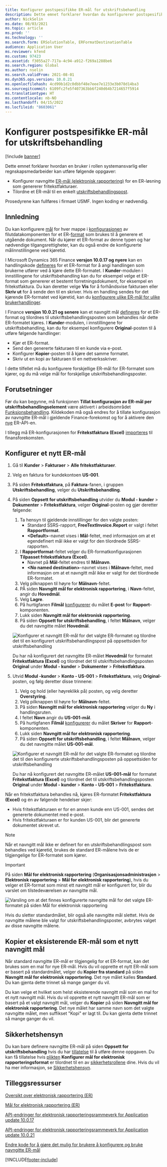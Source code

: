 ```yaml
---
title: Konfigurer postspesifikke ER-mål for utskriftsbehandling
description: Dette emnet forklarer hvordan du konfigurerer postspesifikke mål for utskriftsbehandling for et ER-format (Elektronisk rapportering) som er konfigurert til å generere utgående dokumenter.
author: NickSelin
ms.date: 08/03/2021
ms.topic: article
ms.prod: ''
ms.technology: ''
ms.search.form: ERSolutionTable, ERFormatDestinationTable
audience: Application User
ms.reviewer: kfend
ms.custom: 97423
ms.assetid: f3055a27-717a-4c94-a912-f269a1288be6
ms.search.region: Global
ms.author: nselin
ms.search.validFrom: 2021-08-01
ms.dyn365.ops.version: 10.0.21
ms.openlocfilehash: 4cd99b1d2c0dbbf48e7eee7e1233e3b078d14ba3
ms.sourcegitcommit: 6109fc2fe5f407363bb6f240d64b7214657f5914
ms.translationtype: HT
ms.contentlocale: nb-NO
ms.lasthandoff: 04/15/2022
ms.locfileid: "8603061"
---
```

# <a name="configure-print-management-record-specific-er-destinations"></a>Konfigurer postspesifikke ER-mål for utskriftsbehandling

[!include [banner](../includes/banner.md)]

Dette emnet forklarer hvordan en bruker i rollen systemansvarlig eller regnskapsmedarbeider kan utføre følgende oppgaver:

- Konfigurer navngitte [ER-mål (elektronisk rapportering)](general-electronic-reporting.md) for en ER-løsning som genererer fritekstfakturaer.
- Tilordne et ER-mål til en enkelt [utskriftsbehandlingspost](document-reporting-services.md).

Prosedyrene kan fullføres i firmaet USMF. Ingen koding er nødvendig.

## <a name="introduction"></a>Innledning

Du kan konfigurere [mål](electronic-reporting-destinations.md) for hver mappe i [konfigurasjonen](general-electronic-reporting.md#Configuration) av filutdatakomponenten for et ER-[format](general-electronic-reporting.md) som brukes til å generere et utgående dokument. Når du kjører et ER-format av denne typen og har nødvendige tilgangsrettigheter, kan du også endre de konfigurerte målinnstillingene ved kjøretid.

I Microsoft Dynamics 365 Finance **versjon 10.0.17 og nyere** kan en handlingskode [defineres](er-apis-app10-0-17.md) for et ER-format for å angi handlingen som brukerne utfører ved å kjøre dette ER-formatet. I **Kunder**-modulen i innstillingene for utskriftsbehandling kan du for eksempel velge et ER-format som genererer et bestemt forretningsdokument, for eksempel en fritekstfaktura. Du kan deretter velge **Vis** for å forhåndsvise fakturaen eller **Skriv ut** for å sende den til en skriver. Hvis en handling sendes for det kjørende ER-formatet ved kjøretid, kan du [konfigurere ulike ER-mål for ulike brukerhandlinger](er-action-dependent-destinations.md).

I Finance **versjon 10.0.21 og senere** kan et navngitt mål [defineres](er-apis-app10-0-21.md) for et ER-format og tilordnes til utskriftsbehandlingsposten som behandles når dette ER-formatet kjøres. I **Kunder**-modulen, i innstillingene for utskriftsbehandling, kan du for eksempel konfigurere **Original**-posten til å utføre følgende handlinger:

- Kjør et ER-format.
- Send den genererte fakturaen til en kunde via e-post.
- Konfigurer **Kopier**-posten til å kjøre det samme formatet.
- Skriv ut en kopi av fakturaen til en nettverksskriver.

I dette tilfellet må du konfigurere forskjellige ER-mål for ER-formatet som kjører, og du må velge mål for forskjellige utskriftsbehandlingsposter.

## <a name="prerequisites"></a>Forutsetninger

Før du kan begynne, må funksjonen **Tillat konfigurasjon av ER-mål per utskriftsbehandlingselement** være aktivert i arbeidsområdet [Funksjonsbehandling](../../fin-ops/get-started/feature-management/feature-management-overview.md#the-feature-management-workspace). Kildekoden må også endres for å tillate konfigurasjon av navngitte ER-mål i gjeldende Finance-forekomst og for å aktivere den [nye](er-apis-app10-0-21.md) ER-API-en.

I tillegg må ER-konfigurasjonen for **Fritekstfaktura (Excel)** [importeres](er-download-configurations-global-repo.md) til finansforekomsten.

## <a name="configure-a-new-er-destination"></a>Konfigurer et nytt ER-mål

1. Gå til **Kunder** \> **Fakturaer** \> **Alle fritekstfakturaer**.
2. Velg en faktura for kundekontoen **US-001**.
3. På siden **Fritekstfaktura**, på **Faktura**-fanen, i gruppen **Utskriftsbehandling**, velger du **Utskriftsbehandling**.
4. På siden **Oppsett for utskriftsbehandling** utvider du **Modul - kunder** \> **Dokumenter** \> **Fritekstfaktura**, velger **Original**-posten og gjør deretter følgende:

    1.  Ta hensyn til gjeldende innstillinger for den valgte posten:
        -   Standard SSRS-rapport, **FreeTextInvoice.Report** er valgt i feltet **Rapportformat**.
        -   **\<Default\>**-navnet vises i **Mål**-feltet, med informasjon om at et egendefinert mål ikke er valgt for den tilordnede SSRS-rapporten. 
    2.  I **Rapportformat**-feltet velger du ER-formatkonfigurasjonen **Tilpasset fritekstfaktura (Excel)**.
        -   Navnet på **Mål**-feltet endres til **Målnavn**.
        -   **\<No named destination\>**-navnet vises i **Målnavn**-feltet, med informasjon om at et navngitt mål ikke er valgt for det tilordnede ER-formatet.
    3.  Velg pilknappen til høyre for **Målnavn**-feltet.    
    4. PÅ siden **Navngitt mål for elektronisk rapportering**, i **Navn**-feltet, angir du **Hovedmål**.
    5. Velg **Lagre**.
    6. På hurtigfanen **Filmål** [konfigurerer](er-destination-type-email.md) du målet **E-post** for **Rapport**-komponenten.
    7. Lukk siden **Navngitt mål for elektronisk rapportering**.
    8. På siden **Oppsett for utskriftsbehandling**, i feltet **Målnavn**, velger du det navngitte målet **Hovedmål**.

    ![Konfigurer et navngitt ER-mål for det valgte ER-formatet og tilordne det til en konfigurert utskriftsbehandlingspost på oppsettsiden for utskriftsbehandling](./media/er-named-destinations-01.gif)

    Du har nå konfigurert det navngitte ER-målet **Hovedmål** for formatet **Fritekstfaktura (Excel)** og tilordnet det til utskriftsbehandlingsposten **Original** under **Modul - kunder** \> **Dokumenter** \> **Fritekstfaktura**.

5. Utvid **Modul -kunder** \> **Konto - US-001** \> **Fritekstfaktura**, velg **Original**-posten, og følg deretter disse trinnene:

    1. Velg og hold (eller høyreklikk på) posten, og velg deretter **Overstyring**.
    2. Velg pilknappen til høyre for **Målnavn**-feltet.
    3. På siden **Navngitt mål for elektronisk rapportering** velger du **Ny** i handlingsruten.
    4. I feltet **Navn** angir du **US-001-mål**.
    5. På hurtigfanen **Filmål** [konfigurerer](er-destination-type-print.md) du målet **Skriver** for **Rapport**-komponenten.
    6. Lukk siden **Navngitt mål for elektronisk rapportering**.
    7. På siden **Oppsett for utskriftsbehandling**, i feltet **Målnavn**, velger du det navngitte målet **US-001-mål**.

    ![Konfigurer et navngitt ER-mål for det valgte ER-formatet og tilordne det til den konfigurerte utskriftsbehandlingsposten på oppsettsiden for utskriftsbehandling](./media/er-named-destinations-02.gif)

    Du har nå konfigurert det navngitte ER-målet **US-001-mål** for formatet **Fritekstfaktura (Excel)** og tilordnet det til utskriftsbehandlingsposten **Original** under **Modul - kunder** \> **Konto - US-001** \> **Fritekstfaktura**.

Når en fritekstfaktura behandles nå, kjøres ER-formatet **Fritekstfaktura (Excel)** og én av følgende hendelser skjer:

- Hvis fritekstfakturaen er for en annen kunde enn US-001, sendes det genererte dokumentet med e-post.
- Hvis fritekstfakturaen er for kunden US-001, blir det genererte dokumentet skrevet ut.

> [!NOTE]
> Når et navngitt mål ikke er definert for en utskriftsbehandlingspost som behandles ved kjøretid, brukes de standard ER-målene hvis de er tilgjengelige for ER-formatet som kjører.

> [!IMPORTANT]
> På siden **Mål for elektronisk rapportering** (**Organisasjonsadministrasjon** \> **Elektronisk rapportering** \> **Mål for elektronisk rapportering**), hvis du velger et ER-format som minst ett navngitt mål er konfigurert for, blir du varslet om tilstedeværelsen av navngitte mål.
>
> ![Varsling om at det finnes konfigurerte navngitte mål for det valgte ER-formatet på siden Mål for elektronisk rapportering](./media/er-named-destinations-03.png)
>
> Hvis du sletter standardmålet, blir også alle navngitte mål slettet. Hvis de navngitte målene ble valgt for utskriftsbehandlingsposter, avbrytes valget av disse navngitte målene.

## <a name="copy-an-existing-er-destination-as-a-new-named-destination"></a>Kopier et eksisterende ER-mål som et nytt navngitt mål

Når standard navngitte ER-mål er tilgjengelig for et ER-format, kan det brukes som en mal for nye ER-mål. Hvis du vil opprette et nytt ER-mål som er basert på standardmålet, velger du **Kopier fra standard** på siden **Navngitt mål for elektronisk rapportering**. Det nye målet kalles **Standard**. Du kan gjenta dette trinnet så mange ganger du vil.

Du kan velge et hvilket som helst eksisterende navngitt mål som en mal for et nytt navngitt mål. Hvis du vil opprette et nytt navngitt ER-mål som er basert på et valgt navngitt mål, velger du **Kopier** på siden **Navngitt mål for elektronisk rapportering**. Det nye målet har samme navn som det valgte navngitte målet, men suffikset "Kopi" er lagt til. Du kan gjenta dette trinnet så mange ganger du vil.

## <a name="security-considerations"></a>Sikkerhetshensyn

Du kan bare definere navngitte ER-mål på siden **Oppsett for utskriftsbehandling** hvis du har [tillatelse](../sysadmin/role-based-security.md#permissions) til å utføre denne oppgaven. Du kan få tillatelse hvis [plikten](../sysadmin/role-based-security.md#duties) **Konfigurer mål for elektronisk rapporteringsformat** er tilordnet til en av [sikkerhetsrollene](../sysadmin/role-based-security.md#security-roles) dine. Hvis du vil ha mer informasjon, se [Sikkerhetshensyn](electronic-reporting-destinations.md#security-considerations).

## <a name="additional-resources"></a>Tilleggsressurser

[Oversikt over elektronisk rapportering (ER)](general-electronic-reporting.md)

[Mål for elektronisk rapportering (ER)](electronic-reporting-destinations.md)

[API-endringer for elektronisk rapporteringsrammeverk for Application update 10.0.17](er-apis-app10-0-17.md)

[API-endringer for elektronisk rapporteringsrammeverk for Application update 10.0.21](er-apis-app10-0-21.md)

[Endre kode for å gjøre det mulig for brukere å konfigurere og bruke navngitte ER-mål](er-api-named-destinations.md)

[!INCLUDE[footer-include](../../../includes/footer-banner.md)]
